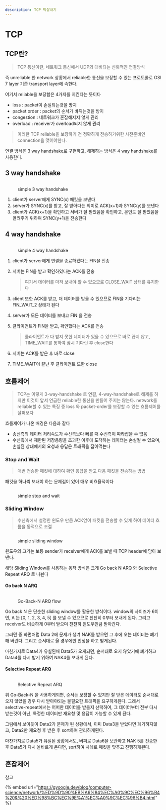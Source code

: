 ```yaml
---
description: TCP 박살내기
---
```


# TCP

## TCP란?

> TCP 통신이란, 네트워크 통신에서 UDP와 대비되는 신뢰적인 연결방식

즉 unreliable 한 network 상황에서 reliable한 통신을 보장할 수 있는 프로토콜로 OSI 7 layer 기준 transport layer에 속한다.

여기서 reliable을 보장함은 4가지를 지킨다는 뜻이다

* loss : packet이 손실되는것을 방지
* packet order : packet의 순서가 바뀌는것을 방지
* congestion : 네트워크가 혼잡해지지 않게 관리
* overload : receiver가 overload되지 않게 관리

> 이러한 TCP reliable을 보장하기 전 정확하게 전송하기위한 사전준비인 connection을 맺어야한다.&#x20;

연결 방식은 3 way handshake로 구현하고, 해제하는 방식은 4 way handshake를 사용한다.

## 3 way handshake

<figure><img src="../.gitbook/assets/image (3).png" alt=""><figcaption><p>simple 3 way handshake</p></figcaption></figure>

1. client가 server에게 SYNC(x) 패킷을 보낸다
2. server가 SYNC(x)를 받고, 잘 받아다는 의미로 ACK(x+1)과 SYNC(y)를 보낸다
3. client가 ACK(x+1)을 확인하고 서버가 잘 받았음을 확인하고, 본인도 잘 받았음을 알려주기 위하여 SYNC(y+1)을 전송한다

## 4 way handshake

<figure><img src="../.gitbook/assets/image (14).png" alt=""><figcaption><p>simple 4 way handshake</p></figcaption></figure>

1. client가 server에게 연결을 종료하겠다는 FIN을 전송
2.  서버는 FIN을 받고 확인하였다는 ACK를 전송

    > 여기서 데이터를 마저 보내야 할 수 있으므로 CLOSE\_WAIT 상태를 유지한다


3. client 또한 ACK를 받고, 더 데이터를 받을 수 있으므로 FIN을 기다리는 FIN\_WAIT\_2 상태가 된다
4. server가 모든 데이터를 보내고 FIN 을 전송
5.  클라이언트가 FIN을 받고, 확인했다는 ACK를 전송

    > 클라이언트가 다 받지 못한 데이터가 있을 수 있으므로 바로 끊지 않고, TIME\_WAIT를 통하여 잠시 기다린 후 close한다


6. 서버는 ACK를 받은 후 바로 close
7. TIME\_WAIT이 끝난 후 클라이언트 또한 close

## 흐름제어

> TCP는 이렇게 3-way-handshake 로 연결, 4-way-handshake로 해제를 하지만 이것이 앞서 언급한 reliable한 통신을 만들어 주지는 않는다. network를 reliable할 수 있는 특징 중 loss 와 packet-order를 보장할 수 있는 흐름제어를 살펴보자

흐름제어가 나온 배경은 다음과 같다

* 송신측의 데이터 처리속도가 수신측보다 빠를 때 수신측이 따라잡을 수 없음
* 수신측에서 제한된 저장용량을 초과한 이후에 도착하는 데이터는 손실될 수 있으며, 손실된 상태에서의 요청과 응답은 트래픽을 잡아먹는다

### Stop and Wait

> 매번 전송한 패킷에 대하여 확인 응답을 받고 다음 패킷을 전송하는 방법

패킷을 하나씩 보내야 하는 문제점이 있어 매우 비효율적이다

<figure><img src="../.gitbook/assets/image (2) (1).png" alt=""><figcaption><p>simple stop and wait</p></figcaption></figure>

### Sliding Window

> 수신측에서 설정한 윈도우 만큼 ACK없이 패킷을 전송할 수 있게 하여 데이터 흐름을 동적으로 조절

<figure><img src="../.gitbook/assets/image (1).png" alt=""><figcaption><p>simple sliding window</p></figcaption></figure>

윈도우의 크기는 보통 sender가 receiver에게 ACK를 보낼 때 TCP header에 담아 보낸다.

해당 Sliding Window를 사용하는 동작 방식은 크게 Go back N ARQ 와 Selective Repeat ARQ 로 나뉜다

#### Go back N ARQ

<figure><img src="../.gitbook/assets/image.png" alt=""><figcaption><p>Go-Back-N ARQ flow</p></figcaption></figure>

Go back N 은 단순한 sliding window를 활용한 방식이다. window의 사이즈가 6이면, A 는 \[0, 1, 2, 3, 4, 5] 를 보낼 수 있으므로 천천히 0부터 보내게 된다. 그리고 receiver도 비슷하게 0부터 받으며 천천히 윈도우만큼 받아간다.&#x20;

그러던 중 화면처럼 Data 2에 문제가 생겨 NAK를 받으면 그 후에 오는 데이터는 폐기해 버린다. 그리고 순서대로 올 경우에만 인정을 하고 받게된다.&#x20;

마찬가지로 Data4가 유실된채 Data5가 오게되면, 순서대로 오지 않았기에 폐기하고 Data4를 다시 받기 위하여 NAK4를 보내게 된다.

#### Selective Repeat ARQ

<figure><img src="../.gitbook/assets/image (2).png" alt=""><figcaption><p>Selective Repeat ARQ</p></figcaption></figure>



위 Go-Back-N 을 사용하게되면, 순서는 보장할 수 있지만 잘 받은 데이터도 순서대로 오지 않았을 경우 다시 받아야되는 불필요한 트래픽을 요구하게된다. 그래서 selective-repeat에서는 어떠한 데이터를 받을지 선택하여, 그 데이터부터 전부 다시 받는것이 아닌, 특정한 데이터만 재요청 및 응답이 가능할 수 있게 된다.

그림에서 보이듯이 Data2가 문제가 된 상황에서, 이미 Data3을 받았다면 폐기하지않고, Data2만 재요청 후 받은 후 sort하여 관리하게된다.

마찬가지로 Data5가 유실된 상황에서도, 버퍼로 Data6을 보관하고 NAK 5를 전송한 후 Data5가 다시 올바르게 온다면, sort하여 차례로 패킷을 맞추고 진행하게된다.

## 혼잡제어







참고

{% embed url="https://gyoogle.dev/blog/computer-science/network/%ED%9D%90%EB%A6%84%EC%A0%9C%EC%96%B4%20&%20%ED%98%BC%EC%9E%A1%EC%A0%9C%EC%96%B4.html" %}
